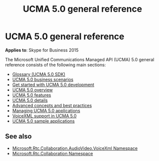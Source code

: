 ﻿---
title: UCMA 5.0 general reference
TOCTitle: UCMA 5.0 general reference
ms:assetid: c78acf92-105c-4e08-8ec1-578f3f21b823
ms:mtpsurl: https://msdn.microsoft.com/library/Dn465922(v=office.16)
ms:contentKeyID: 65239772
ms.date: 07/27/2015
mtps_version: v=office.16
---

# UCMA 5.0 general reference

**Applies to**: Skype for Business 2015

The Microsoft Unified Communications Managed API (UCMA) 5.0 general reference consists of the following main sections:

- [Glossary (UCMA 5.0 SDK)](glossary-ucma-5-0-sdk.md)
- [UCMA 5.0 business scenarios](ucma-5-0-business-scenarios.md)
- [Get started with UCMA 5.0 development](get-started-with-ucma-5-0-development.md)
- [UCMA 5.0 overview](ucma-5-0-overview.md)
- [UCMA 5.0 features](ucma-5-0-features.md)
- [UCMA 5.0 details](ucma-5-0-details.md)
- [Advanced concepts and best practices](advanced-concepts-and-best-practices.md)
- [Managing UCMA 5.0 applications](managing-ucma-5-0-applications.md)
- [VoiceXML support in UCMA 5.0](voicexml-support-in-ucma-5-0.md)
- [UCMA 5.0 sample applications](ucma-5-0-sample-applications.md)

## See also

- [Microsoft.Rtc.Collaboration.AudioVideo.VoiceXml Namespace](/dotnet/api/microsoft.rtc.collaboration.audiovideo.voicexml?view=ucma-voice)
- [Microsoft.Rtc.Collaboration Namespace](/dotnet/api/microsoft.rtc.collaboration?view=ucma-api-5.0)


